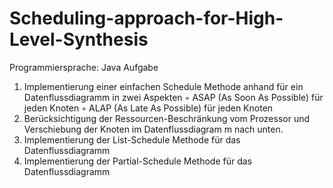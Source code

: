 # Scheduling-approach-for-High-Level-Synthesis

Programmiersprache: Java
Aufgabe
1. Implementierung einer einfachen Schedule Methode anhand für ein Datenflussdiagramm in zwei Aspekten
◦ ASAP (As Soon As Possible) für jeden Knoten
◦ ALAP (As Late As Possible) für jeden Knoten
2. Berücksichtigung der Ressourcen-Beschränkung vom Prozessor und Verschiebung der Knoten im Datenflussdiagram m nach unten.
3. Implementierung der List-Schedule Methode für das Datenflussdiagramm
4. Implementierung der Partial-Schedule Methode für das Datenflussdiagramm
